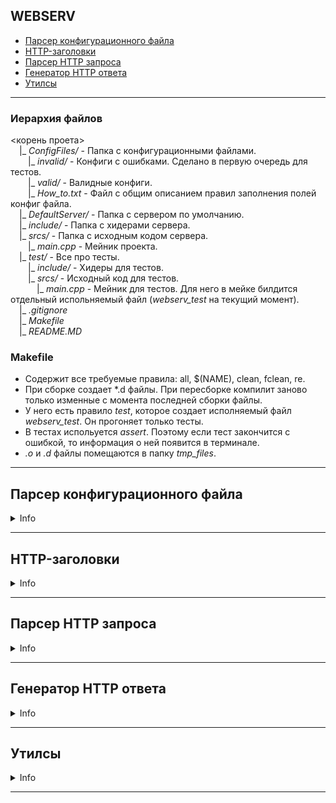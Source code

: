 ## WEBSERV

- [Парсер конфигурационного файла](#парсер-конфигурационного-файла)
- [HTTP-заголовки](#http-заголовки)
- [Парсер HTTP запроса](#парсер-http-запроса)
- [Генератор HTTP ответа](#генератор-http-ответа)
- [Утилсы](#утилсы)

***

### Иерархия файлов
<корень проета>\
&emsp;|_ *ConfigFiles/* - Папка с конфигурационными файлами.\
&emsp;&emsp;|_ *invalid/* - Конфиги с ошибками. Сделано в первую очередь для тестов.\
&emsp;&emsp;|_ *valid/* - Валидные конфиги.\
&emsp;&emsp;|_ *How_to.txt* - Файл с общим описанием правил заполнения полей конфиг файла.\
&emsp;|_ *DefaultServer/* - Папка с сервером по умолчанию.\
&emsp;|_ *include/* - Папка с хидерами сервера.\
&emsp;|_ *srcs/* - Папка с исходным кодом сервера.\
&emsp;&emsp;|_ *main.cpp* - Мейник проекта.\
&emsp;|_ *test/* - Все про тесты.\
&emsp;&emsp;|_ *include/* - Хидеры для тестов.\
&emsp;&emsp;|_ *srcs/* - Исходный код для тестов.\
&emsp;&emsp;&emsp;|_ *main.cpp* - Мейник для тестов. Для него в мейке билдится отдельный испольняемый файл (*webserv_test* на текущий момент).\
&emsp;|_ *.gitignore*\
&emsp;|_ *Makefile*\
&emsp;|_ *README.MD*

### Makefile
- Содержит все требуемые правила: all, $(NAME), clean, fclean, re.
- При сборке создает *.d файлы. При пересборке компилит заново только изменные с момента последней сборки файлы.
- У него есть правило *test*, которое создает исполняемый файл *webserv_test*. Он прогоняет только тесты.
- В тестах испольуется *assert*. Поэтому если тест закончится с ошибкой, то информация о ней появится в терминале.
- *.o* и *.d* файлы помещаются в папку *tmp_files*.

***

## Парсер конфигурационного файла

<details><summary>Info</summary>

### Классы
- *Parser* - оболочка вокруг класса *Configuration* для получения доступа к данным конфигурационного файла. 
- *Configuration* - Основной класс парсера. Содержит в себе всю информацию из конфигурационного файла.
- *ServerConfiguration* - Хранит информацию об очередном сервере, которая состоит из конфигов самого сервера и ряда роутов.
- *RouteConfiguration* - Собственно, роут. Их может быть ноль или более в рамках одного сервера.
- *ConfigurationHost* - Хранит информацию о хосте. Имеет метод *toString()*, который возращает строковое представление IP адреса.

### В общем и целом
- Основной точкой входа в содержимое распершенного файла является класс *Parser*. Это - оболочка вокруг класса *Configuration*.
- Все вспомогательные классы (все, кроме класса *Parser*) помещены в namespace *configuration*.
- Если класс имеет геттер для какого-то элемента, то этот метод может выбросить одноименное с этим классом исключение при условии, что предварительно для этого же элемента не был вызван сеттер. Например, класс *ServerConfiguration* имеет метод *getServerName()*, который выкинет исключение, если до этого не был вызван метод *setServerName()*.
- У класса *Parser* есть метод *parseFile()*, который принимает путь к конфигурационному файлу и парсит его. Может выбросить исключение, если файл невалидный, или его не удалось открыть.
- *Parser* имеет перегрузку оператора *->* и метод *getConfiguration()*. Они оба возвращают **константную** ссылку на объект класса *Configuration*.

### Структура конфигурационного файла
// Начало сервера.\
{

&emsp;// Номер порта. Число в диапазоне 0-65535.\
&emsp;port:            80;                 [1]

&emsp;// IP хоста. 4 числа 0-255, разделенных точками.\
&emsp;host:            127.0.0.1;          [1]

&emsp;// Имя хоста.\
&emsp;server_name:     SERVER_NAME;        [0-1]

&emsp;// Массив страниц с информацией об ошибках.\
&emsp;error_pages:     path1,path2;        [1]

&emsp;// Размер тела сообщения. Число > 0. По умолчанию 0.\
&emsp;body_size:       10000000;           [1]
    
&emsp;// Начало роута.\
&emsp;[
&emsp;&emsp;// Массив методов роута.\
&emsp;&emsp;methods:             GET,POST,DELETE;    [1](GET POST DELETE)

&emsp;&emsp;// HTTP redirection.\
&emsp;&emsp;redir:               path1;              [1]

&emsp;&emsp;// Путь к корневой папке роута.\
&emsp;&emsp;dir:                 path1;              [1] 

&emsp;&emsp;// Обрабатываем или нет обращение к дериктории. По умолчанию false.\
&emsp;&emsp;dir_listening:       true/false;         [0-1] 

&emsp;&emsp;// Путь к странице-ответу, если запрос был к дериктории.\
&emsp;&emsp;def_if_dir:          path1;              [0-1] 

&emsp;&emsp;// Путь к CGI скрипту.\
&emsp;&emsp;cgi_script:          path1;              [0-1] 

&emsp;&emsp;// Путь к CGI бинарнику.\
&emsp;&emsp;cgi_bin:             path;               [0-1] 

&emsp;&emsp;// Имеет ли возможность роут сохранять загружаемые файлы. По умолчанию false.\
&emsp;&emsp;save_files:          true/false;         [0-1] 

&emsp;&emsp;// Путь, куда роут будет сохранять загружаемые файлы.\
&emsp;&emsp;save_to:             path1;              [0-1]

&emsp;// Конец роута.\
&emsp;]

// Конец сервера.\
} 

### Правила составления конфигурационного файла
- Обязательные поля **сервера**:
    - port
    - host
    - error_pages
    - body_size
- Обязательные поля **роута**:
    - methods
    - redir
    - dir
- Дополнительные требования к **роуту**:
    - если *dir_listening* == *true*, то должно быть определено значение *def_if_dir*
    - если *save_files* == *true*, то должно быть определено значение *save_to*
    - если определен *cgi_script*, то должен быть определен *cgi_bin*

</details>

****

## HTTP-заголовки

<details><summary>Info</summary>

### Классы
- *HttpGeneralHeaders* - общие заголовки.
- *HttpCommonHeaders* - заголовки, которые есть и в запросе, и в ответе.
- *HttpRequestHeaders* - заголовки запроса.
- *HttpResponseHeaders* - заголовки ответа.
- *HttpRequestStatusLine* - старотовая строка запроса.
- *HttpResponseStatusLine* - стартовая строка ответа.

Все классы имеют сеттеры и геттеры на свои элементы. Геттеры полей, которые не были просетаны, выкидывают одноименное с калссом исключение.
Сеттеры заголовков могут выбросить исключение, если произошла попытка просетать заголовок, который не относится к текущей версии HTTP.

</details>

****

## Парсер HTTP запроса

<details><summary>Info</summary>

### Классы
- *HttpRequest* - класс-оболочка вокруг *HttpRequestParser*. Содержит метод *getHttpRequest* и перегрузку оператора *operator->* для получения константной ссылки на объект *HttpRequestParser*. Метод *parseHttpRequest* и конструктор принимают в качестве аргумента данные из сокета, помещенные в объект *wsrv::utils::BytesContainer*, и парсят их, формируя объект *HttpRequestParser*.
- *HttpRequestParser* - хранилище распаршенных данных из сокета. Содержит поля *wsrv::http_headers::HttpRequestStatusLine*, *wsrv::http_headers::HttpGeneralHeaders* и *wsrv::http_headers::HttpRequestHeaders* и геттеры для них. Контент запроса хранится в поле типа *std::vector<<std::string>>*. Имеет метод *parseHttpRequest* для парсинга данных из сокета, помещенных в объект *wsrv::utils::BytesContainer*.

</details>

****

## Генератор HTTP ответа

<details><summary>Info</summary>

### Классы
- *HttpResponseGenerator*. Содержит поля классов *HttpResponseStatusLine* и *HttpResponseHeaders* для заголовков и *std::vector<<std::string>>* для контента. Все поля имеют геттеры. Имеется метод *toBytes* для перевода содержимого полей в объект класса *wsrv::utils::BytesContainer*.

</details>

****

## Утилсы

<details><summary>Info</summary>

### Классы
- *Wrapper* - Класс-оболочка вокруг полей классов парсера. Хранит в себе содержимое поле и его состояние (определено/не определено).
- *Container* - Собственный простенький контейнер, построенный по аналогии с вектором.
- *Exception* - Базовый класс-исключение.
- *BytesContainer* - Хранилище для данных в виде вектора массивов чаров(байтов).

</details>

****
